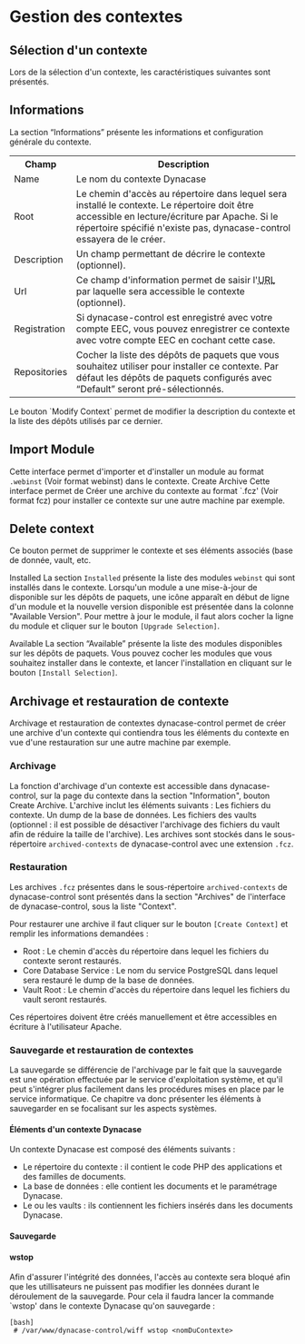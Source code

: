# Gestion des contextes


## Sélection d'un contexte

Lors de la sélection d'un contexte, les caractéristiques suivantes sont présentés.

## Informations

La section “Informations” présente les informations et configuration générale du contexte.
<table >
	<tr >
		<th > Champ </th><th > Description </th>
	</tr>
	<tr >
		<td > Name </td><td > Le nom du contexte Dynacase </td>
	</tr>
	<tr >
		<td > Root </td><td > Le chemin d&#039;accès au répertoire dans lequel sera installé le contexte. Le répertoire doit être accessible en lecture/écriture par Apache. Si le répertoire spécifié n&#039;existe pas, dynacase-control essayera de le créer. </td>
	</tr>
	<tr >
		<td > Description </td><td > Un champ permettant de décrire le contexte (optionnel). </td>
	</tr>
	<tr >
		<td > Url </td><td > Ce champ d&#039;information permet de saisir l'<acronym title="Uniform Resource Locator">URL</acronym> par laquelle sera accessible le contexte (optionnel). </td>
	</tr>
	<tr >
		<td > Registration </td><td > Si dynacase-control est enregistré avec votre compte EEC, vous pouvez enregistrer ce contexte avec votre compte EEC en cochant cette case. </td>
	</tr>
	<tr >
		<td > Repositories </td><td > Cocher la liste des dépôts de paquets que vous souhaitez utiliser pour installer ce contexte. Par défaut les dépôts de paquets configurés avec “Default” seront pré-sélectionnés. </td>
	</tr>
</table>
Le bouton `Modify Context` permet de modifier la description du contexte et la liste des dépôts utilisés par ce
dernier.

## Import Module

Cette interface permet d'importer et d'installer un module au format `.webinst` (Voir format webinst) dans le contexte.
Create Archive
Cette interface permet de Créer une archive du contexte au format `.fcz' (Voir format fcz) pour installer ce contexte sur une autre machine par exemple.

## Delete context

Ce bouton permet de supprimer le contexte et ses éléments associés (base de donnée, vault, etc. 

Installed
La section `Installed` présente la liste des modules `webinst` qui sont installés dans le contexte.
Lorsqu'un module a une mise-à-jour de disponible sur les dépôts de paquets, une icône  apparaît en début de ligne d'un module et la nouvelle version disponible est présentée dans la colonne "Available Version".
Pour mettre à jour le module, il faut alors cocher la ligne du module et cliquer sur le bouton `[Upgrade Selection]`.

Available
La section “Available” présente la liste des modules disponibles sur les dépôts de paquets.
Vous pouvez cocher les modules que vous souhaitez installer dans le contexte, et lancer l'installation en cliquant
sur le bouton `[Install Selection]`.


## Archivage et restauration de contexte

Archivage et restauration de contextes
dynacase-control permet de créer une archive d'un contexte qui contiendra tous les éléments du contexte en vue d'une restauration sur une autre machine par exemple.
### Archivage
La fonction d'archivage d'un contexte est accessible dans dynacase-control, sur la page du contexte dans la section "Information", bouton Create Archive.
L'archive inclut les éléments suivants :
Les fichiers du contexte.
Un dump de la base de données.
Les fichiers des vaults (optionnel : il est possible de désactiver l'archivage des fichiers du vault afin de réduire la taille de l'archive).
Les archives sont stockés dans le sous-répertoire `archived-contexts` de dynacase-control avec une extension `.fcz`.
### Restauration
Les archives `.fcz` présentes dans le sous-répertoire `archived-contexts` de dynacase-control sont présentés dans la section "Archives" de l'interface de dynacase-control, sous la liste "Context".

Pour restaurer une archive il faut cliquer sur le bouton `[Create Context]` et remplir les informations demandées :

  - Root : Le chemin d'accès du répertoire dans lequel les fichiers du contexte seront restaurés.
  - Core Database Service : Le nom du service PostgreSQL dans lequel sera restauré le dump de la base de données.
  - Vault Root : Le chemin d'accès du répertoire dans lequel les fichiers du vault seront restaurés.

Ces répertoires doivent être créés manuellement et être accessibles en écriture à l'utilisateur Apache.
### Sauvegarde et restauration de contextes
La sauvegarde se différencie de l'archivage par le fait que la sauvegarde est une opération effectuée par le service d'exploitation système, et qu'il peut s'intégrer plus facilement dans les procédures mises en place par le service informatique.
Ce chapitre va donc présenter les éléments à sauvegarder en se focalisant sur les aspects systèmes.
#### Éléments d'un contexte Dynacase
Un contexte Dynacase est composé des éléments suivants :

  - Le répertoire du contexte : il contient le code PHP des applications et des familles de documents.
  - La base de données : elle contient les documents et le paramétrage Dynacase.
  - Le ou les vaults : ils contiennent les fichiers insérés dans les documents Dynacase.
#### Sauvegarde

#### wstop
Afin d'assurer l'intégrité des données, l'accès au contexte sera bloqué afin que les utillisateurs ne puissent pas modifier les données durant le déroulement de la sauvegarde.
Pour cela il faudra lancer la commande `wstop' dans le contexte Dynacase qu'on sauvegarde :

    [bash]
     # /var/www/dynacase-control/wiff wstop <nomDuContexte>

